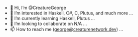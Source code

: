 - 👋 Hi, I’m @CreatureGeorge
- 👀 I’m interested in Haskell, C#, C, Plutus, and much more ...
- 🌱 I’m currently learning Haskell, Plutus                  ...
- 💞️ I’m looking to collaborate on N/A                       ...
- 📫 How to reach me (george@creaturenetwork.dev)            ...

<!---
CreatureGeorge/CreatureGeorge is a ✨ special ✨ repository because its `README.md` (this file) appears on your GitHub profile.
You can click the Preview link to take a look at your changes.
--->
